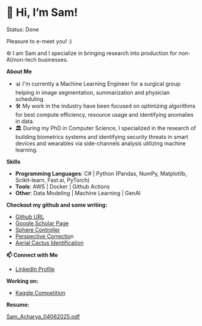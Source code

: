 # 👋 Hi, I’m Sam!

Status: Done

Pleasure to e-meet you! :)

⚙️ I am Sam and I specialize in bringing research into production for non-AI/non-tech businesses.

**About Me**

- 📊 I'm currently a Machine Learning Engineer for a surgical group helping in image segmentation, summarization and physician scheduling.
- 🛠 My work in the industry have been focused on optimizing algorithms for best compute efficiency, resource usage and identifying anomalies in data.
- 🏛️ During my PhD in Computer Science, I specialized in the research of building biometrics systems and identifying security threats in smart devices and wearables via side-channels analysis utilizing machine learning.

**Skills**

- **Programming Languages**: C# | Python (Pandas, NumPy, Matplotlib, Scikit-learn, Fast.ai, PyTorch)
- **Tools**: AWS  | Docker | Github Actions
- **Other**: Data Modeling | Machine Learning | GenAI

**Checkout my github and some writing:**

- [Github URL](https://github.com/sraddhanjali)
- [Google Scholar Page](https://scholar.google.com/citations?user=_BCCe2gAAAAJ&hl=en&authuser=2)
- [Sphere Controller](https://www.notion.so/Sphere-Controller-Physics-Based-Interactive-Pattern-Recognition-in-Unity-1902126e760081c8b833daa4993a38b3?pvs=21)
- [Perspective Correctio](https://www.notion.so/Automated-Perspective-Correction-for-Scanned-Documents-and-Cards-1902126e760081c6b2c5c64aad7bb544?pvs=21)n
- [Aerial Cactus Identification](https://www.notion.so/Aerial-Cactus-Identification-1ae2126e760080a09500c3b0619c1815?pvs=21)

**📫 Connect with Me**

- [LinkedIn Profile](https://www.linkedin.com/in/sraddhanjali/)

**Working on:**

- [Kaggle Competition](https://www.kaggle.com/competitions/stanford-rna-3d-folding)

**Resume:**

[Sam_Acharya_04062025.pdf](%F0%9F%91%8B%20Hi,%20I%E2%80%99m%20Sam!%201b32126e7600803ea938ffdc9353f3ac/Sam_Acharya___01272025-5.pdf)
